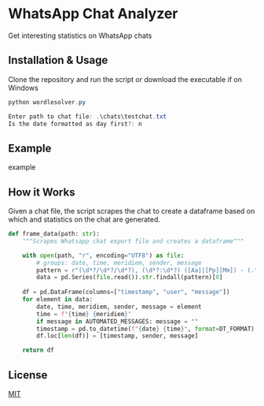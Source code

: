 # WhatsApp Chat Analyzer

Get interesting statistics on WhatsApp chats

## Installation & Usage

Clone the repository and run the script or download the executable if on Windows

```powershell
python wordlesolver.py

Enter path to chat file: .\chats\testchat.txt
Is the date formatted as day first?: n
```

## Example

example

## How it Works

Given a chat file, the script scrapes the chat to create a dataframe based on which and statistics on the chat are generated.

```python
def frame_data(path: str):
    """Scrapes Whatsapp chat export file and creates a dataframe"""

    with open(path, "r", encoding="UTF8") as file:
        # groups: date, time, meridiem, sender, message
        pattern = r"(\d*?/\d*?/\d*?), (\d*?:\d*?) ([Aa]|[Pp][Mm]) - (.*?): (.*)"
        data = pd.Series(file.read()).str.findall(pattern)[0]
    
    df = pd.DataFrame(columns=["timestamp", "user", "message"])
    for element in data:
        date, time, meridiem, sender, message = element
        time = f"{time} {meridiem}"
        if message in AUTOMATED_MESSAGES: message = ""
        timestamp = pd.to_datetime(f"{date} {time}", format=DT_FORMAT)
        df.loc[len(df)] = [timestamp, sender, message]

    return df
```

## License

[MIT](https://github.com/anshunderscore/chat_analyzer/blob/main/LICENSE)
